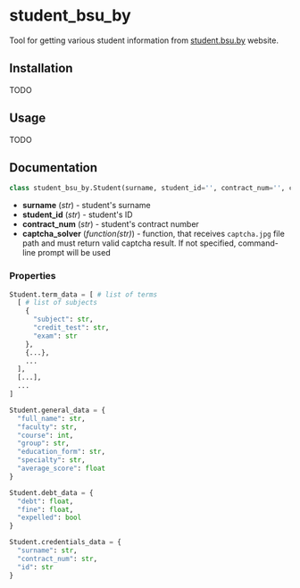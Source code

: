 # student_bsu_by
Tool for getting various student information from [student.bsu.by](http://http://student.bsu.by) website.

## Installation

TODO

## Usage

TODO

## Documentation
```python
class student_bsu_by.Student(surname, student_id='', contract_num='', captcha_solver=None)
```
  * **surname** (*str*) - student's surname
  * **student_id** (*str*) - student's ID
  * **contract_num** (*str*) - student's contract number
  * **captcha_solver** (*function(str)*) - function, that receives `captcha.jpg` file path and must return valid captcha result. If not specified, command-line prompt will be used

### Properties
```python
Student.term_data = [ # list of terms
  [ # list of subjects
    {
      "subject": str,
      "credit_test": str,
      "exam": str
    },
    {...},
    ...
  ],
  [...],
  ...
]
```

```python
Student.general_data = {
  "full_name": str,
  "faculty": str,
  "course": int,
  "group": str,
  "education_form": str,
  "specialty": str,
  "average_score": float
}
```

```python
Student.debt_data = {
  "debt": float,
  "fine": float,
  "expelled": bool
}
```

```python
Student.credentials_data = {
  "surname": str,
  "contract_num": str,
  "id": str
}
```
